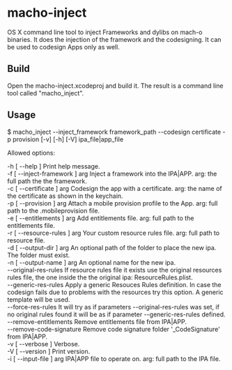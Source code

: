 # macho-inject
OS X command line tool to inject Frameworks and dylibs on mach-o binaries. It does the injection of the framework and the codesigning. It can be used to codesign Apps only as well.

## Build
Open the macho-inject.xcodeproj and build it. The result is a command line tool called "macho_inject".

## Usage

$ macho_inject --inject_framework framework_path --codesign certificate -p provision [-v] [-h] [-V]  ipa_file|app_file  

Allowed options:

  -h [ --help ]                 Print help message.\
  -f [ --inject-framework ] arg Inject a framework into the IPA|APP. arg: the full path the the framework.\
  -c [ --certificate ] arg      Codesign the app with a certificate. arg: the name of the certificate as shown in the keychain.\
  -p [ --provision ] arg        Attach a mobile provision profile to the App. arg: full path to the .mobileprovision file.\
  -e [ --entitlements ] arg     Add entitlements file. arg: full path to the entitlements file.\
  -r [ --resource-rules ] arg   Your custom resource rules file. arg: full path to resource file.\
  -d [ --output-dir ] arg       An optional path of the folder to place the new ipa. The folder must exist.\
  -n [ --output-name ] arg      An optional name for the new ipa.\
  --original-res-rules          If resource rules file it exists use the original resources rules file, the one inside the the original ipa: ResourceRules.plist.\
  --generic-res-rules           Apply a generic Resouces Rules definition. In case the codesign fails due to problems with the resources try this option. A generic template will be used.\
  --force-res-rules             It will try as if parameters --original-res-rules was set, if no original rules found it will be as if parameter --generic-res-rules defined.\
  --remove-entitlements         Remove entitlements file from IPA|APP.\
  --remove-code-signature       Remove code signature folder '_CodeSignature' from IPA|APP.\
  -v [ --verbose ]              Verbose.\
  -V [ --version ]              Print version.\
  -i [ --input-file ] arg       IPA|APP file to operate on. arg: full path to the IPA file.

